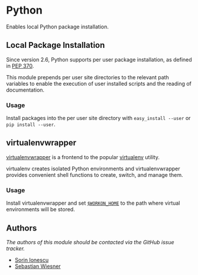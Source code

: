 Python
======

Enables local Python package installation.

Local Package Installation
--------------------------

Since version 2.6, Python supports per user package installation, as defined in
[PEP 370][1].

This module prepends per user site directories to the relevant path variables to
enable the execution of user installed scripts and the reading of documentation.

### Usage

Install packages into the per user site directory with `easy_install --user` or
`pip install --user`.

virtualenvwrapper
-----------------

[virtualenvwrapper][2] is a frontend to the popular [virtualenv][3] utility.

virtualenv creates isolated Python environments and virtualenvwrapper provides
convenient shell functions to create, switch, and manage them.

### Usage

Install virtualenvwrapper and set [`$WORKON_HOME`][4] to the path where virtual
environments will be stored.

Authors
-------

*The authors of this module should be contacted via the GitHub issue tracker.*

 - [Sorin Ionescu](/sorin-ionescu)
 - [Sebastian Wiesner](/lunaryorn)

[1]: http://www.python.org/dev/peps/pep-0370/
[2]: http://www.doughellmann.com/projects/virtualenvwrapper/
[3]: http://pypi.python.org/pypi/virtualenv
[4]: http://www.doughellmann.com/docs/virtualenvwrapper/#introduction

